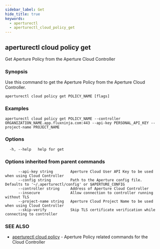 ```yaml
---
sidebar_label: Get
hide_title: true
keywords:
  - aperturectl
  - aperturectl_cloud_policy_get
---
```


<!-- markdownlint-disable -->

## aperturectl cloud policy get

Get Aperture Policy from the Aperture Cloud Controller

### Synopsis

Use this command to get the Aperture Policy from the Aperture Cloud Controller.

```
aperturectl cloud policy get POLICY_NAME [flags]
```

### Examples

```
aperturectl cloud policy get POLICY_NAME --controller ORGANIZATION_NAME.app.fluxninja.com:443 --api-key PERSONAL_API_KEY --project-name PROJECT_NAME
```

### Options

```
  -h, --help   help for get
```

### Options inherited from parent commands

```
      --api-key string        Aperture Cloud User API Key to be used when using Cloud Controller
      --config string         Path to the Aperture config file. Defaults to '~/.aperturectl/config' or $APERTURE_CONFIG
      --controller string     Address of Aperture Cloud Controller
      --insecure              Allow connection to controller running without TLS
      --project-name string   Aperture Cloud Project Name to be used when using Cloud Controller
      --skip-verify           Skip TLS certificate verification while connecting to controller
```

### SEE ALSO

- [aperturectl cloud policy](/reference/aperturectl/cloud/policy/policy.md) - Aperture Policy related commands for the Cloud Controller
